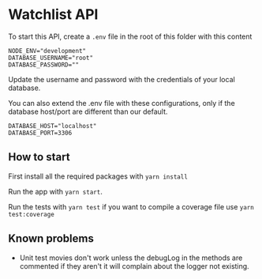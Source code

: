# Watchlist API

To start this API, create a `.env` file in the root of this folder with this content

```
NODE_ENV="development"
DATABASE_USERNAME="root"
DATABASE_PASSWORD=""
```

Update the username and password with the credentials of your local database.

You can also extend the .env file with these configurations, only if the database host/port are different than our default.

```
DATABASE_HOST="localhost"
DATABASE_PORT=3306
```

## How to start
First install all the required packages with `yarn install`

Run the app with `yarn start`.

Run the tests with `yarn test` if you want to compile a coverage file use `yarn test:coverage`

## Known problems

* Unit test movies don't work unless the debugLog in the methods are commented if they aren't it will complain about the logger not existing.
